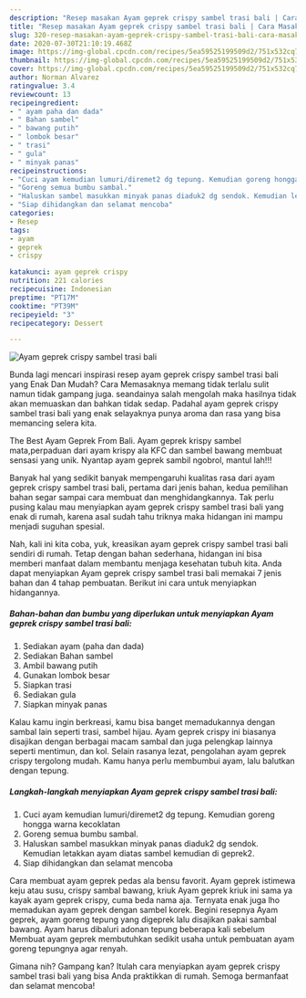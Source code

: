 ```yaml
---
description: "Resep masakan Ayam geprek crispy sambel trasi bali | Cara Masak Ayam geprek crispy sambel trasi bali Yang Enak Dan Mudah"
title: "Resep masakan Ayam geprek crispy sambel trasi bali | Cara Masak Ayam geprek crispy sambel trasi bali Yang Enak Dan Mudah"
slug: 320-resep-masakan-ayam-geprek-crispy-sambel-trasi-bali-cara-masak-ayam-geprek-crispy-sambel-trasi-bali-yang-enak-dan-mudah
date: 2020-07-30T21:10:19.468Z
image: https://img-global.cpcdn.com/recipes/5ea59525199509d2/751x532cq70/ayam-geprek-crispy-sambel-trasi-bali-foto-resep-utama.jpg
thumbnail: https://img-global.cpcdn.com/recipes/5ea59525199509d2/751x532cq70/ayam-geprek-crispy-sambel-trasi-bali-foto-resep-utama.jpg
cover: https://img-global.cpcdn.com/recipes/5ea59525199509d2/751x532cq70/ayam-geprek-crispy-sambel-trasi-bali-foto-resep-utama.jpg
author: Norman Alvarez
ratingvalue: 3.4
reviewcount: 13
recipeingredient:
- " ayam paha dan dada"
- " Bahan sambel"
- " bawang putih"
- " lombok besar"
- " trasi"
- " gula"
- " minyak panas"
recipeinstructions:
- "Cuci ayam kemudian lumuri/diremet2 dg tepung. Kemudian goreng hongga warna kecoklatan"
- "Goreng semua bumbu sambal."
- "Haluskan sambel masukkan minyak panas diaduk2 dg sendok. Kemudian letakkan ayam diatas sambel kemudian di geprek2."
- "Siap dihidangkan dan selamat mencoba"
categories:
- Resep
tags:
- ayam
- geprek
- crispy

katakunci: ayam geprek crispy 
nutrition: 221 calories
recipecuisine: Indonesian
preptime: "PT17M"
cooktime: "PT39M"
recipeyield: "3"
recipecategory: Dessert

---
```



![Ayam geprek crispy sambel trasi bali](https://img-global.cpcdn.com/recipes/5ea59525199509d2/751x532cq70/ayam-geprek-crispy-sambel-trasi-bali-foto-resep-utama.jpg)

Bunda lagi mencari inspirasi resep ayam geprek crispy sambel trasi bali yang Enak Dan Mudah? Cara Memasaknya memang tidak terlalu sulit namun tidak gampang juga. seandainya salah mengolah maka hasilnya tidak akan memuaskan dan bahkan tidak sedap. Padahal ayam geprek crispy sambel trasi bali yang enak selayaknya punya aroma dan rasa yang bisa memancing selera kita.

The Best Ayam Geprek From Bali. Ayam geprek krispy sambel mata,perpaduan dari ayam krispy ala KFC dan sambel bawang membuat sensasi yang unik. Nyantap ayam geprek sambil ngobrol, mantul lah!!!

Banyak hal yang sedikit banyak mempengaruhi kualitas rasa dari ayam geprek crispy sambel trasi bali, pertama dari jenis bahan, kedua pemilihan bahan segar sampai cara membuat dan menghidangkannya. Tak perlu pusing kalau mau menyiapkan ayam geprek crispy sambel trasi bali yang enak di rumah, karena asal sudah tahu triknya maka hidangan ini mampu menjadi suguhan spesial.


Nah, kali ini kita coba, yuk, kreasikan ayam geprek crispy sambel trasi bali sendiri di rumah. Tetap dengan bahan sederhana, hidangan ini bisa memberi manfaat dalam membantu menjaga kesehatan tubuh kita. Anda dapat menyiapkan Ayam geprek crispy sambel trasi bali memakai 7 jenis bahan dan 4 tahap pembuatan. Berikut ini cara untuk menyiapkan hidangannya.

<!--inarticleads1-->

##### Bahan-bahan dan bumbu yang diperlukan untuk menyiapkan Ayam geprek crispy sambel trasi bali:

1. Sediakan  ayam (paha dan dada)
1. Sediakan  Bahan sambel
1. Ambil  bawang putih
1. Gunakan  lombok besar
1. Siapkan  trasi
1. Sediakan  gula
1. Siapkan  minyak panas


Kalau kamu ingin berkreasi, kamu bisa banget memadukannya dengan sambal lain seperti trasi, sambel hijau. Ayam geprek crispy ini biasanya disajikan dengan berbagai macam sambal dan juga pelengkap lainnya seperti mentimun, dan kol. Selain rasanya lezat, pengolahan ayam geprek crispy tergolong mudah. Kamu hanya perlu membumbui ayam, lalu balutkan dengan tepung. 

<!--inarticleads2-->

##### Langkah-langkah menyiapkan Ayam geprek crispy sambel trasi bali:

1. Cuci ayam kemudian lumuri/diremet2 dg tepung. Kemudian goreng hongga warna kecoklatan
1. Goreng semua bumbu sambal.
1. Haluskan sambel masukkan minyak panas diaduk2 dg sendok. Kemudian letakkan ayam diatas sambel kemudian di geprek2.
1. Siap dihidangkan dan selamat mencoba


Cara membuat ayam geprek pedas ala bensu favorit. Ayam geprek istimewa keju atau susu, crispy sambal bawang, kriuk Ayam geprek kriuk ini sama ya kayak ayam geprek crispy, cuma beda nama aja. Ternyata enak juga lho memadukan ayam geprek dengan sambel korek. Begini resepnya  Ayam geprek, ayam goreng tepung yang digeprek lalu disajikan pakai sambal bawang. Ayam harus dibaluri adonan tepung beberapa kali sebelum Membuat ayam geprek membutuhkan sedikit usaha untuk pembuatan ayam goreng tepungnya agar renyah. 

Gimana nih? Gampang kan? Itulah cara menyiapkan ayam geprek crispy sambel trasi bali yang bisa Anda praktikkan di rumah. Semoga bermanfaat dan selamat mencoba!
